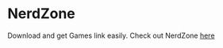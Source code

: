# NerdZone

Download and get Games link easily.
Check out NerdZone [here](https://danishnawab55.github.io/nerdzone/)
